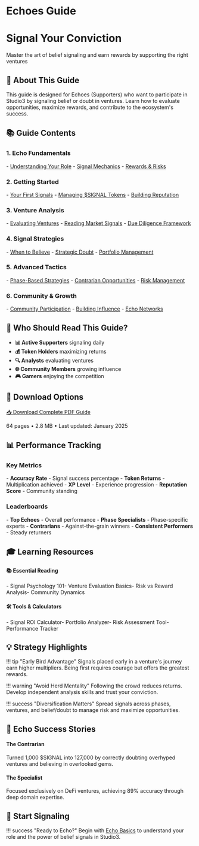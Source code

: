 # Echoes Guide

<div class="hero-section">
<h1>Signal Your Conviction</h1>
<p class="hero-subtitle">Master the art of belief signaling and earn rewards by supporting the right ventures</p>
</div>

## 📡 About This Guide

This guide is designed for Echoes (Supporters) who want to participate in Studio3 by signaling belief or doubt in ventures. Learn how to evaluate opportunities, maximize rewards, and contribute to the ecosystem's success.

## 📚 Guide Contents

<div class="grid">
<div class="arena-card" markdown="1">

<h3>1. Echo Fundamentals</h3>
- <a href="echo-basics/">Understanding Your Role</a>
- <a href="signal-mechanics/">Signal Mechanics</a>
- <a href="rewards-system/">Rewards & Risks</a>

</div>

<div class="arena-card" markdown="1">

<h3>2. Getting Started</h3>
- <a href="first-signals/">Your First Signals</a>
- <a href="token-management/">Managing $SIGNAL Tokens</a>
- <a href="reputation-building/">Building Reputation</a>

</div>

<div class="arena-card" markdown="1">

<h3>3. Venture Analysis</h3>
- <a href="evaluating-ventures/">Evaluating Ventures</a>
- <a href="reading-signals/">Reading Market Signals</a>
- <a href="due-diligence/">Due Diligence Framework</a>

</div>

<div class="arena-card" markdown="1">

<h3>4. Signal Strategies</h3>
- <a href="belief-strategies/">When to Believe</a>
- <a href="doubt-strategies/">Strategic Doubt</a>
- <a href="portfolio-management/">Portfolio Management</a>

</div>

<div class="arena-card" markdown="1">

<h3>5. Advanced Tactics</h3>
- <a href="phase-strategies/">Phase-Based Strategies</a>
- <a href="contrarian-plays/">Contrarian Opportunities</a>
- <a href="risk-management/">Risk Management</a>

</div>

<div class="arena-card" markdown="1">

<h3>6. Community & Growth</h3>
- <a href="community-engagement/">Community Participation</a>
- <a href="influence-building/">Building Influence</a>
- <a href="echo-networks/">Echo Networks</a>

</div>
</div>

## 🎯 Who Should Read This Guide?

- **📊 Active Supporters** signaling daily
- **💰 Token Holders** maximizing returns
- **🔍 Analysts** evaluating ventures
- **🌐 Community Members** growing influence
- **🎮 Gamers** enjoying the competition

## 📄 Download Options

<div class="download-section">
<a href="../pdf/studio3-echoes-guide.pdf" class="md-button md-button--primary">
📥 Download Complete PDF Guide
</a>
<p>64 pages • 2.8 MB • Last updated: January 2025</p>
</div>

## 📊 Performance Tracking

<div class="grid">
<div class="arena-card" markdown="1">

<h3>Key Metrics</h3>
- <strong>Accuracy Rate</strong> - Signal success percentage
- <strong>Token Returns</strong> - Multiplication achieved
- <strong>XP Level</strong> - Experience progression
- <strong>Reputation Score</strong> - Community standing

</div>

<div class="arena-card" markdown="1">

<h3>Leaderboards</h3>
- <strong>Top Echoes</strong> - Overall performance
- <strong>Phase Specialists</strong> - Phase-specific experts
- <strong>Contrarians</strong> - Against-the-grain winners
- <strong>Consistent Performers</strong> - Steady returners

</div>
</div>

## 🎓 Learning Resources

<div class="grid">
<div class="arena-card" markdown="1">

<h4>📚 Essential Reading</h4>
- Signal Psychology 101- Venture Evaluation Basics- Risk vs Reward Analysis- Community Dynamics

</div>

<div class="arena-card" markdown="1">

<h4>🛠️ Tools & Calculators</h4>
- Signal ROI Calculator- Portfolio Analyzer- Risk Assessment Tool- Performance Tracker

</div>
</div>

## 💡 Strategy Highlights

!!! tip "Early Bird Advantage"
    Signals placed early in a venture's journey earn higher multipliers. Being first requires courage but offers the greatest rewards.

!!! warning "Avoid Herd Mentality"
    Following the crowd reduces returns. Develop independent analysis skills and trust your conviction.

!!! success "Diversification Matters"
    Spread signals across phases, ventures, and belief/doubt to manage risk and maximize opportunities.

## 🌟 Echo Success Stories

<div class="grid">
<div class="arena-card" markdown="1">

<h4>The Contrarian</h4>
Turned 1,000 $SIGNAL into 127,000 by correctly doubting overhyped ventures and believing in overlooked gems.


</div>

<div class="arena-card" markdown="1">

<h4>The Specialist</h4>
Focused exclusively on DeFi ventures, achieving 89% accuracy through deep domain expertise.


</div>
</div>

## 🚀 Start Signaling

!!! success "Ready to Echo?"
    Begin with [Echo Basics](echo-basics/) to understand your role and the power of belief signals in Studio3.
